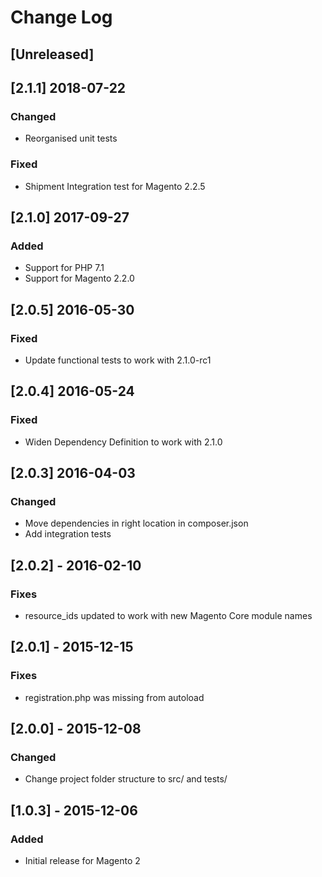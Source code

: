# Change Log

## [Unreleased]

## [2.1.1] 2018-07-22
### Changed
- Reorganised unit tests
### Fixed
- Shipment Integration test for Magento 2.2.5

## [2.1.0] 2017-09-27
### Added
- Support for PHP 7.1
- Support for Magento 2.2.0

## [2.0.5] 2016-05-30
### Fixed
- Update functional tests to work with 2.1.0-rc1

## [2.0.4] 2016-05-24
### Fixed
- Widen Dependency Definition to work with 2.1.0

## [2.0.3] 2016-04-03
### Changed
- Move dependencies in right location in composer.json
- Add integration tests

## [2.0.2] - 2016-02-10
### Fixes
- resource_ids updated to work with new Magento Core module names

## [2.0.1] - 2015-12-15
### Fixes
- registration.php was missing from autoload

## [2.0.0] - 2015-12-08
### Changed
- Change project folder structure to src/ and tests/

## [1.0.3] - 2015-12-06
### Added
- Initial release for Magento 2

